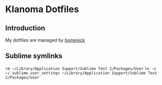 # Klanoma Dotfiles

## Introduction
My dotfiles are managed by [homesick](https://github.com/technicalpickles/homesick)

## Sublime symlinks
`rm ~/Library/Application Support/Sublime Text 2/Packages/User`
`ln -s ~/.sublime_user_settings ~/Library/Application Support/Sublime Text 2/Packages/User`
